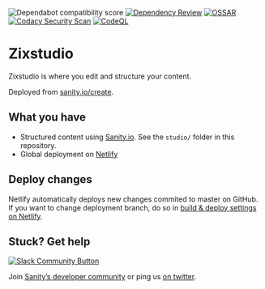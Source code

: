 ![Dependabot compatibility score](https://dependabot-badges.githubapp.com/badges/compatibility_score?dependency-name=moment&package-manager=npm_and_yarn&previous-version=2.29.1&new-version=2.29.4)
[![Dependency Review](https://github.com/KOSASIH/zixstudio/actions/workflows/dependency-review.yml/badge.svg)](https://github.com/KOSASIH/zixstudio/actions/workflows/dependency-review.yml)
[![OSSAR](https://github.com/KOSASIH/zixstudio/actions/workflows/ossar.yml/badge.svg)](https://github.com/KOSASIH/zixstudio/actions/workflows/ossar.yml)
[![Codacy Security Scan](https://github.com/KOSASIH/zixstudio/actions/workflows/codacy.yml/badge.svg)](https://github.com/KOSASIH/zixstudio/actions/workflows/codacy.yml)
[![CodeQL](https://github.com/KOSASIH/zixstudio/actions/workflows/codeql-analysis.yml/badge.svg)](https://github.com/KOSASIH/zixstudio/actions/workflows/codeql-analysis.yml)

# Zixstudio

Zixstudio is where you edit and structure your content.

Deployed from [sanity.io/create](https://www.sanity.io/create/?template=sanity-io%2Fsanity-template-translation-examples).

## What you have

- Structured content using [Sanity.io](https://www.sanity.io). See the `studio/` folder in this repository.
- Global deployment on [Netlify](https://netlify.com)

## Deploy changes

Netlify automatically deploys new changes commited to master on GitHub. If you want to change deployment branch, do so in [build & deploy settings on Netlify](https://www.netlify.com/docs/continuous-deployment/#branches-deploys).

## Stuck? Get help

[![Slack Community Button](https://slack.sanity.io/badge.svg)](https://slack.sanity.io/)

Join [Sanity’s developer community](https://slack.sanity.io) or ping us [on twitter](https://twitter.com/sanity_io).

